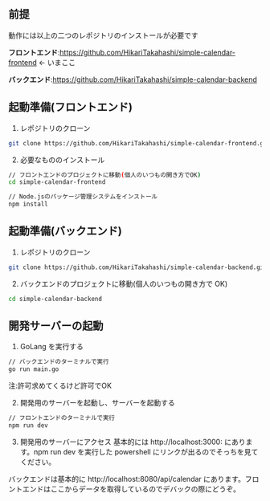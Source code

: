 ## 前提

動作には以上の二つのレポジトリのインストールが必要です

**フロントエンド**:https://github.com/HikariTakahashi/simple-calendar-frontend ← いまここ

**バックエンド**:https://github.com/HikariTakahashi/simple-calendar-backend

## 起動準備(フロントエンド)

1. レポジトリのクローン

```bash
git clone https://github.com/HikariTakahashi/simple-calendar-frontend.git
```

2. 必要なもののインストール

```bash
// フロントエンドのプロジェクトに移動(個人のいつもの開き方でOK)
cd simple-calendar-frontend

// Node.jsのパッケージ管理システムをインストール
npm install
```

## 起動準備(バックエンド)

1. レポジトリのクローン

```bash
git clone https://github.com/HikariTakahashi/simple-calendar-backend.git
```

2. バックエンドのプロジェクトに移動(個人のいつもの開き方で OK)

```bash
cd simple-calendar-backend
```

## 開発サーバーの起動

1. GoLang を実行する

```bash
// バックエンドのターミナルで実行
go run main.go
```
注:許可求めてくるけど許可でOK

2. 開発用のサーバーを起動し、サーバーを起動する

```bash
// フロントエンドのターミナルで実行
npm run dev
```

3. 開発用のサーバーにアクセス
   基本的には http://localhost:3000: にあります。npm run dev を実行した powershell にリンクが出るのでそっちを見てください。

バックエンドは基本的に http://localhost:8080/api/calendar にあります。フロントエンドはここからデータを取得しているのでデバックの際にどうぞ。
